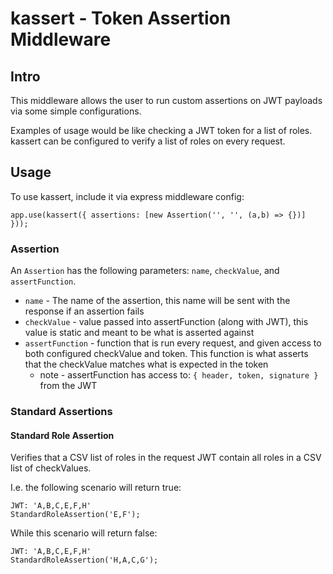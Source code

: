 # kassert - Token Assertion Middleware

## Intro

This middleware allows the user to run custom assertions on JWT payloads via some simple configurations.

Examples of usage would be like checking a JWT token for a list of roles. kassert can be configured to verify a list of roles on every request.

## Usage

To use kassert, include it via express middleware config:

```
app.use(kassert({ assertions: [new Assertion('', '', (a,b) => {})] }));
```

### Assertion

An `Assertion` has the following parameters: `name`, `checkValue`, and `assertFunction`.

* `name` - The name of the assertion, this name will be sent with the response if an assertion fails
* `checkValue` - value passed into assertFunction (along with JWT), this value is static and meant to be what is asserted against
* `assertFunction` - function that is run every request, and given access to both configured checkValue and token. This function is what asserts that the checkValue matches what is expected in the token
  * note - assertFunction has access to: `{ header, token, signature }` from the JWT

### Standard Assertions

#### Standard Role Assertion

Verifies that a CSV list of roles in the request JWT contain all roles in a CSV list of checkValues.

I.e. the following scenario will return true:

```
JWT: 'A,B,C,E,F,H'
StandardRoleAssertion('E,F');
```

While this scenario will return false:

```
JWT: 'A,B,C,E,F,H'
StandardRoleAssertion('H,A,C,G');
```

